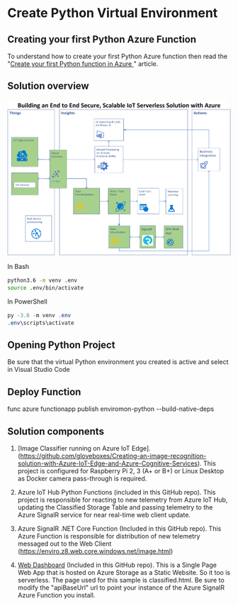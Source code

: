 # Create Python Virtual Environment

## Creating your first Python Azure Function

To understand how to create your first Python Azure function then read the "[Create your first Python function in Azure ](https://docs.microsoft.com/en-us/azure/azure-functions/functions-create-first-function-python)" article.

## Solution overview

![solution overview](./docs/resources/python-azure-functions-solution.png)

In Bash

```bash
python3.6 -m venv .env
source .env/bin/activate
```

In PowerShell
```powershell
py -3.6 -m venv .env
.env\scripts\activate
```

## Opening Python Project

Be sure that the virtual Python environment you created is active and select in Visual Studio Code

## Deploy Function

func azure functionapp publish enviromon-python --build-native-deps

## Solution components

1. [Image Classifier running on Azure IoT Edge].(https://github.com/gloveboxes/Creating-an-image-recognition-solution-with-Azure-IoT-Edge-and-Azure-Cognitive-Services). This project is configured for Raspberry Pi 2, 3 (A+ or B+) or Linux Desktop as Docker camera pass-through is required.

2. Azure IoT Hub Python Functions (included in this GitHub repo). This project is responsible for reacting to new telemetry from Azure IoT Hub, updating the Classified Storage Table and passing telemetry to the Azure SignalR service for near real-time web client update.

3. Azure SignalR .NET Core Function (Included in this GitHub repo). This Azure Function is responsible for distribution of new telemetry messaged out to the Web Client (https://enviro.z8.web.core.windows.net/image.html)

4. [Web Dashboard](https://enviro.z8.web.core.windows.net/classified.html) (Included in this GitHub repo). This is a Single Page Web App that is hosted on Azure Storage as a Static Website. So it too is serverless. The page used for this sample is classified.html. Be sure to modify the "apiBaseUrl" url to point your instance of the Azure SignalR Azure Function you install.
